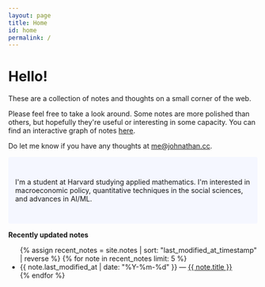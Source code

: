 ```yaml
---
layout: page
title: Home
id: home
permalink: /
---
```


# Hello!

These are a collection of notes and thoughts on a small corner of the web.

Please feel free to take a look around. Some notes are more polished than others, but hopefully they're useful or interesting in some capacity. You can find an interactive graph of notes <a class="internal-link" href="{{ site.baseurl }}/graph">here</a>.

Do let me know if you have any thoughts at [me@johnathan.cc](mailto:me@johnathan.cc).

<p style="padding: 3em 1em; background: #f5f7ff; border-radius: 4px;">
  I'm a student at Harvard studying applied mathematics. I'm interested in macroeconomic policy, quantitative techniques in the social sciences, and advances in AI/ML.
</p>

<strong>Recently updated notes</strong>

<ul>
  {% assign recent_notes = site.notes | sort: "last_modified_at_timestamp" | reverse %}
  {% for note in recent_notes limit: 5 %}
    <li>
      {{ note.last_modified_at | date: "%Y-%m-%d" }} — <a class="internal-link" href="{{ site.baseurl }}{{ note.url }}">{{ note.title }}</a>
    </li>
  {% endfor %}
</ul>

<style>
  .wrapper {
    max-width: 46em;
  }
</style>
